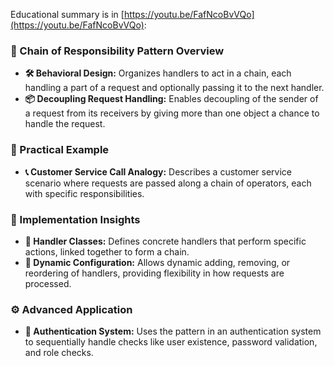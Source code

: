 Educational summary is in [https://youtu.be/FafNcoBvVQo](https://youtu.be/FafNcoBvVQo):

### **🔗 Chain of Responsibility Pattern Overview**
- **🛠️ Behavioral Design:** Organizes handlers to act in a chain, each handling a part of a request and optionally passing it to the next handler.
- **📦 Decoupling Request Handling:** Enables decoupling of the sender of a request from its receivers by giving more than one object a chance to handle the request.

### **🏦 Practical Example**
- **📞 Customer Service Call Analogy:** Describes a customer service scenario where requests are passed along a chain of operators, each with specific responsibilities.

### **🔧 Implementation Insights**
- **👥 Handler Classes:** Defines concrete handlers that perform specific actions, linked together to form a chain.
- **🔄 Dynamic Configuration:** Allows dynamic adding, removing, or reordering of handlers, providing flexibility in how requests are processed.

### **⚙️ Advanced Application**
- **🔑 Authentication System:** Uses the pattern in an authentication system to sequentially handle checks like user existence, password validation, and role checks.
